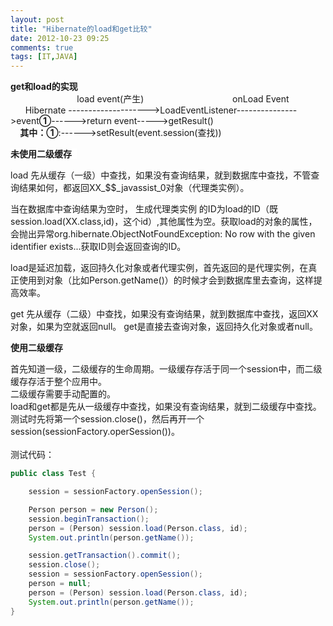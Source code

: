 ```yaml
---
layout: post
title: "Hibernate的load和get比较"
date: 2012-10-23 09:25
comments: true
tags: [IT,JAVA]
---
```

<div><strong>get和load的实现</strong></div>
<div>
<div>&nbsp; &nbsp; &nbsp; &nbsp; &nbsp; &nbsp; &nbsp; &nbsp; &nbsp; &nbsp; &nbsp; &nbsp; &nbsp; &nbsp;load event(产生) &nbsp; &nbsp; &nbsp; &nbsp; &nbsp; &nbsp; &nbsp; &nbsp; &nbsp; &nbsp; &nbsp; &nbsp; &nbsp; &nbsp; &nbsp; &nbsp; &nbsp; &nbsp;onLoad Event</div>
<div>&nbsp; &nbsp; &nbsp;&nbsp;Hibernate&nbsp;--------------------&gt;LoadEventListener---------------&gt;event<strong>①</strong>------&gt;return event-----&gt;getResult()</div>
<div>&nbsp; &nbsp;<strong>&nbsp;其中：①</strong>:------&gt;setResult(event.session(查找))</div>
</div>
<p><span style="background-color: #ffffff;"><strong>未使用二级缓存</strong> <strong></strong>&nbsp;</span> &nbsp;&nbsp;</p>
<p>load 先从缓存（一级）中查找，如果没有查询结果，就到数据库中查找，不管查询结果如何，都返回XX_$$_javassist_0对象（代理类实例）。</p>
<p><!--more--></p>
<p>当在数据库中查询结果为空时，&nbsp;生成代理类实例&nbsp;的ID为load的ID（既session.load(XX.class,id)，这个id）,其他属性为空。获取load的对象的属性，会抛出异常org.hibernate.ObjectNotFoundException: No row with the given identifier exists...获取ID则会返回查询的ID。</p>
<p>load是延迟加载，返回持久化对象或者代理实例，首先返回的是代理实例，在真正使用到对象（比如Person.getName()）的时候才会到数据库里去查询，这样提高效率。</p>
<p>get 先从缓存（二级）中查找，如果没有查询结果，就到数据库中查找，返回XX对象，如果为空就返回null。 get是直接去查询对象，返回持久化对象或者null。</p>
<p><strong>使用二级缓存</strong></p>
<div>首先知道一级，二级缓存的生命周期。一级缓存存活于同一个session中，而二级缓存存活于整个应用中。&nbsp; &nbsp;</div>
<div>二级缓存需要手动配置的。</div>
<div>
<div>load和get都是先从一级缓存中查找，如果没有查询结果，就到二级缓存中查找。</div>
<div>测试时先将第一个session.close()，然后再开一个session(sessionFactory.operSession())。</div>
&nbsp;
<div>测试代码：</div>
</div>

```java
public class Test {

    session = sessionFactory.openSession();

    Person person = new Person();
    session.beginTransaction();
    person = (Person) session.load(Person.class, id);
    System.out.println(person.getName());

    session.getTransaction().commit();
    session.close();
    session = sessionFactory.openSession();
    person = null;
    person = (Person) session.load(Person.class, id);
    System.out.println(person.getName()); 
}
```